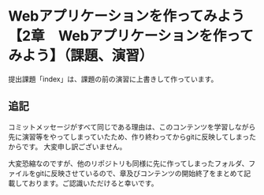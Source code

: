 # Webアプリケーションを作ってみよう　【2章　Webアプリケーションを作ってみよう】（課題、演習）
提出課題「index」は、課題の前の演習に上書きして作っています。

## 追記
コミットメッセージがすべて同じである理由は、このコンテンツを学習しながら先に演習等をやってしまっていたため、作り終わってからgitに反映してしまったからです。
大変申し訳ございません。

大変恐縮なのですが、他のリポジトリも同様に先に作ってしまったフォルダ、ファイルをgitに反映させているので、章及びコンテンツの開始終了をまとめて記載しております。ご認識いただけると幸いです。
